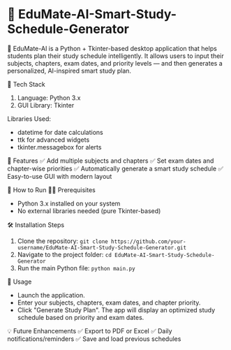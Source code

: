 # 📘 EduMate-AI-Smart-Study-Schedule-Generator

🎯 EduMate-AI is a Python + Tkinter-based desktop application that helps students plan their study schedule intelligently. It allows users to input their subjects, chapters, exam dates, and priority levels — and then generates a personalized, AI-inspired smart study plan.

🔧 Tech Stack
1. Language: Python 3.x
2. GUI Library: Tkinter

Libraries Used:
* datetime for date calculations
* ttk for advanced widgets
* tkinter.messagebox for alerts

🎯 Features
✅ Add multiple subjects and chapters
✅ Set exam dates and chapter-wise priorities
✅ Automatically generate a smart study schedule
✅ Easy-to-use GUI with modern layout

🚀 How to Run
🧑‍💻 Prerequisites
 * Python 3.x installed on your system
 * No external libraries needed (pure Tkinter-based)
   
🛠️ Installation Steps
1. Clone the repository:
```git clone https://github.com/your-username/EduMate-AI-Smart-Study-Schedule-Generator.git```
2. Navigate to the project folder:
```cd EduMate-AI-Smart-Study-Schedule-Generator```
3. Run the main Python file:
   ```python main.py```
   
🧪 Usage
- Launch the application.
- Enter your subjects, chapters, exam dates, and chapter priority.
- Click "Generate Study Plan".
  The app will display an optimized study schedule based on priority and exam dates.

💡 Future Enhancements
✅ Export to PDF or Excel
✅ Daily notifications/reminders
✅ Save and load previous schedules









   

   
